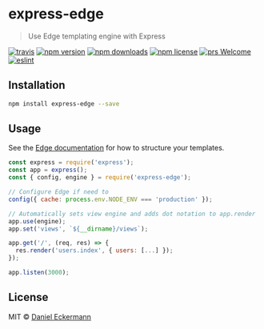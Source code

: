 # express-edge

> Use Edge templating engine with Express

[![travis](https://img.shields.io/travis/ecrmnn/express-edge/master.svg?style=flat-square)](https://travis-ci.org/ecrmnn/express-edge/builds)
[![npm version](https://img.shields.io/npm/v/express-edge.svg?style=flat-square)](http://badge.fury.io/js/express-edge)
[![npm downloads](https://img.shields.io/npm/dm/express-edge.svg?style=flat-square)](http://badge.fury.io/js/express-edge)
[![npm license](https://img.shields.io/npm/l/express-edge.svg?style=flat-square)](http://badge.fury.io/js/express-edge)
[![prs Welcome](https://img.shields.io/badge/PRs-welcome-brightgreen.svg?style=flat-square)](http://makeapullrequest.com)
[![eslint](https://img.shields.io/badge/code_style-airbnb-blue.svg?style=flat-square)](https://github.com/airbnb/javascript)

## Installation

```bash
npm install express-edge --save
```

## Usage

See the [Edge documentation](http://edge.adonisjs.com/) for how to structure your templates.

```javascript
const express = require('express');
const app = express();
const { config, engine } = require('express-edge');

// Configure Edge if need to
config({ cache: process.env.NODE_ENV === 'production' });

// Automatically sets view engine and adds dot notation to app.render
app.use(engine);
app.set('views', `${__dirname}/views`);

app.get('/', (req, res) => {
  res.render('users.index', { users: [...] });
});

app.listen(3000);
```

## License

MIT © [Daniel Eckermann](http://danieleckermann.com)

